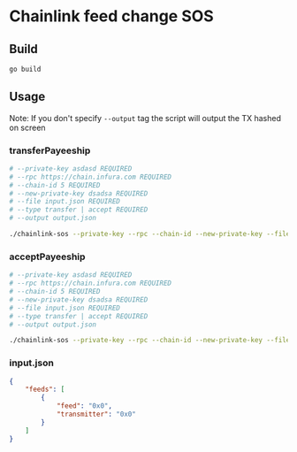 # Chainlink feed change SOS

## Build
```bash
go build
```

## Usage
Note: If you don't specify `--output` tag the script will output the TX hashed on screen

### transferPayeeship
```bash
# --private-key asdasd REQUIRED
# --rpc https://chain.infura.com REQUIRED
# --chain-id 5 REQUIRED
# --new-private-key dsadsa REQUIRED
# --file input.json REQUIRED
# --type transfer | accept REQUIRED
# --output output.json

./chainlink-sos --private-key --rpc --chain-id --new-private-key --file input.json --type transfer --output output.json
```

### acceptPayeeship
```bash
# --private-key asdasd REQUIRED
# --rpc https://chain.infura.com REQUIRED
# --chain-id 5 REQUIRED
# --new-private-key dsadsa REQUIRED
# --file input.json REQUIRED
# --type transfer | accept REQUIRED
# --output output.json

./chainlink-sos --private-key --rpc --chain-id --new-private-key --file input.json --type accept --output output.json
```

### input.json
```json
{
    "feeds": [
        {
            "feed": "0x0",
            "transmitter": "0x0"
        }
    ]
}
```